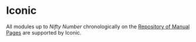 # Iconic

All modules up to _Nifty Number_ chronologically on the [Repository of Manual Pages](https://ktane.timwi.de/) are supported by Iconic.
